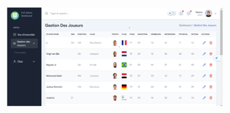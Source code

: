 ![image description](https://github.com/yassine-jarir/fut-dashboard/blob/main/client/public/images/fut%20.png)
